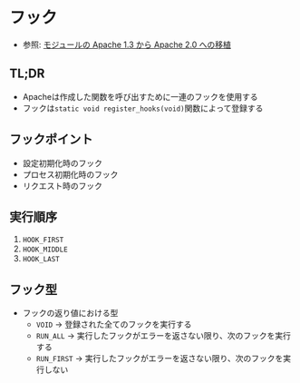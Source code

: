 # フック
- 参照: [モジュールの Apache 1.3 から Apache 2.0 への移植](https://httpd.apache.org/docs/2.4/ja/developer/modules.html)

## TL;DR
- Apacheは作成した関数を呼び出すために一連のフックを使用する
- フックは`static void register_hooks(void)`関数によって登録する

## フックポイント
- 設定初期化時のフック
- プロセス初期化時のフック
- リクエスト時のフック

## 実行順序
1. `HOOK_FIRST`
2. `HOOK_MIDDLE`
3. `HOOK_LAST`

## フック型
- フックの返り値における型
  - `VOID`      -> 登録された全てのフックを実行する
  - `RUN_ALL`   -> 実行したフックがエラーを返さない限り、次のフックを実行する
  - `RUN_FIRST` -> 実行したフックがエラーを返さない限り、次のフックを実行しない
